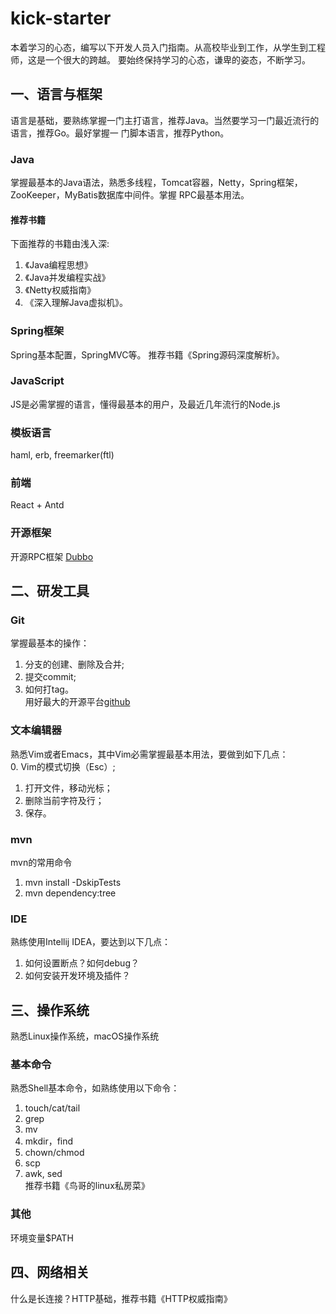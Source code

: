 # kick-starter
本着学习的心态，编写以下开发人员入门指南。从高校毕业到工作，从学生到工程师，这是一个很大的跨越。
要始终保持学习的心态，谦卑的姿态，不断学习。

## 一、语言与框架
语言是基础，要熟练掌握一门主打语言，推荐Java。当然要学习一门最近流行的语言，推荐Go。最好掌握一
门脚本语言，推荐Python。

### Java
掌握最基本的Java语法，熟悉多线程，Tomcat容器，Netty，Spring框架，ZooKeeper，MyBatis数据库中间件。掌握
RPC最基本用法。

#### 推荐书籍
下面推荐的书籍由浅入深:
1. 《Java编程思想》
2. 《Java并发编程实战》
3. 《Netty权威指南》 
4. 《深入理解Java虚拟机》。

### Spring框架
Spring基本配置，SpringMVC等。 推荐书籍《Spring源码深度解析》。

### JavaScript
JS是必需掌握的语言，懂得最基本的用户，及最近几年流行的Node.js

### 模板语言
haml, erb, freemarker(ftl)

### 前端
React + Antd

### 开源框架
开源RPC框架 [Dubbo](https://github.com/apache/dubbo)

## 二、研发工具

### Git
掌握最基本的操作：
1. 分支的创建、删除及合并;  
2. 提交commit;  
3. 如何打tag。  
用好最大的开源平台[github](https://github.com)

### 文本编辑器
熟悉Vim或者Emacs，其中Vim必需掌握最基本用法，要做到如下几点：  
0. Vim的模式切换（Esc）;  
1. 打开文件，移动光标；  
2. 删除当前字符及行；  
3. 保存。

### mvn
mvn的常用命令
1. mvn install -DskipTests  
2. mvn dependency:tree

### IDE
熟练使用Intellij IDEA，要达到以下几点：  
1. 如何设置断点？如何debug？
2. 如何安装开发环境及插件？

## 三、操作系统
熟悉Linux操作系统，macOS操作系统

### 基本命令
熟悉Shell基本命令，如熟练使用以下命令：  
1. touch/cat/tail  
2. grep  
3. mv  
4. mkdir，find  
5. chown/chmod  
6. scp  
7. awk, sed  
推荐书籍《鸟哥的linux私房菜》

### 其他
环境变量$PATH

## 四、网络相关

什么是长连接？HTTP基础，推荐书籍《HTTP权威指南》
